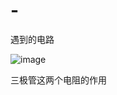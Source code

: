 # -
遇到的电路

![image](https://github.com/user-attachments/assets/33ebde22-e8a0-419c-b426-022f50bcf137)

三极管这两个电阻的作用
